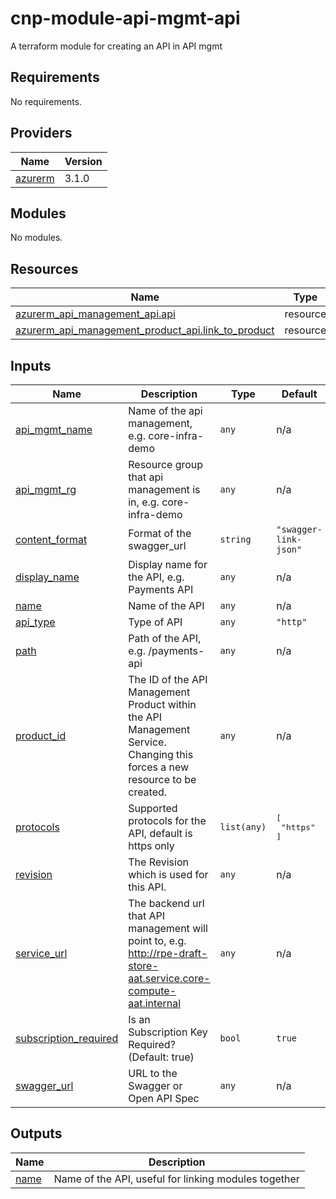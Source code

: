# cnp-module-api-mgmt-api

A terraform module for creating an API in API mgmt

## Requirements

No requirements.

## Providers

| Name | Version |
|------|---------|
| <a name="provider_azurerm"></a> [azurerm](#provider\_azurerm) | 3.1.0 |

## Modules

No modules.

## Resources

| Name | Type |
|------|------|
| [azurerm_api_management_api.api](https://registry.terraform.io/providers/hashicorp/azurerm/latest/docs/resources/api_management_api) | resource |
| [azurerm_api_management_product_api.link_to_product](https://registry.terraform.io/providers/hashicorp/azurerm/latest/docs/resources/api_management_product_api) | resource |

## Inputs

| Name | Description | Type | Default | Required |
|------|-------------|------|---------|:--------:|
| <a name="input_api_mgmt_name"></a> [api\_mgmt\_name](#input\_api\_mgmt\_name) | Name of the api management, e.g. core-infra-demo | `any` | n/a | yes |
| <a name="input_api_mgmt_rg"></a> [api\_mgmt\_rg](#input\_api\_mgmt\_rg) | Resource group that api management is in, e.g. core-infra-demo | `any` | n/a | yes |
| <a name="input_content_format"></a> [content\_format](#input\_content\_format) | Format of the swagger\_url | `string` | `"swagger-link-json"` | no |
| <a name="input_display_name"></a> [display\_name](#input\_display\_name) | Display name for the API, e.g. Payments API | `any` | n/a | yes |
| <a name="input_name"></a> [name](#input\_name) | Name of the API | `any` | n/a | yes |
| <a name="input_api_type"></a> [api\_type](#input\_api\_type) | Type of API | `any` | `"http"` | no |
| <a name="input_path"></a> [path](#input\_path) | Path of the API, e.g. /payments-api | `any` | n/a | yes |
| <a name="input_product_id"></a> [product\_id](#input\_product\_id) | The ID of the API Management Product within the API Management Service. Changing this forces a new resource to be created. | `any` | n/a | yes |
| <a name="input_protocols"></a> [protocols](#input\_protocols) | Supported protocols for the API, default is https only | `list(any)` | <pre>[<br>  "https"<br>]</pre> | no |
| <a name="input_revision"></a> [revision](#input\_revision) | The Revision which is used for this API. | `any` | n/a | yes |
| <a name="input_service_url"></a> [service\_url](#input\_service\_url) | The backend url that API management will point to, e.g. http://rpe-draft-store-aat.service.core-compute-aat.internal | `any` | n/a | yes |
| <a name="input_subscription_required"></a> [subscription\_required](#input\_subscription\_required) | Is an Subscription Key Required? (Default: true) | `bool` | `true` | no |
| <a name="input_swagger_url"></a> [swagger\_url](#input\_swagger\_url) | URL to the Swagger or Open API Spec | `any` | n/a | yes |

## Outputs

| Name | Description |
|------|-------------|
| <a name="output_name"></a> [name](#output\_name) | Name of the API, useful for linking modules together |
